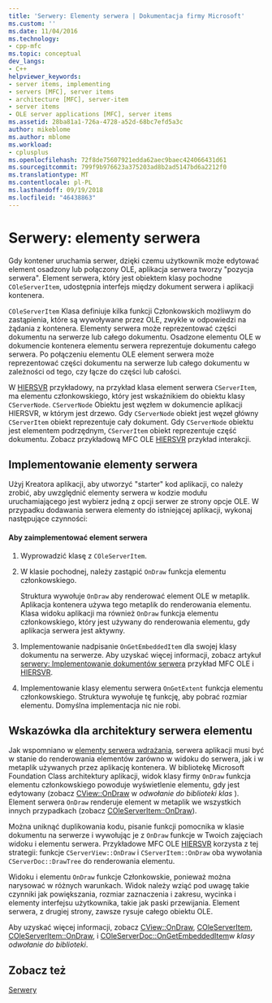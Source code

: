 ```yaml
---
title: 'Serwery: Elementy serwera | Dokumentacja firmy Microsoft'
ms.custom: ''
ms.date: 11/04/2016
ms.technology:
- cpp-mfc
ms.topic: conceptual
dev_langs:
- C++
helpviewer_keywords:
- server items, implementing
- servers [MFC], server items
- architecture [MFC], server-item
- server items
- OLE server applications [MFC], server items
ms.assetid: 28ba81a1-726a-4728-a52d-68bc7efd5a3c
author: mikeblome
ms.author: mblome
ms.workload:
- cplusplus
ms.openlocfilehash: 72f8de75607921edda62aec9baec424066431d61
ms.sourcegitcommit: 799f9b976623a375203ad8b2ad5147bd6a2212f0
ms.translationtype: MT
ms.contentlocale: pl-PL
ms.lasthandoff: 09/19/2018
ms.locfileid: "46438863"
---
```

# <a name="servers-server-items"></a>Serwery: elementy serwera

Gdy kontener uruchamia serwer, dzięki czemu użytkownik może edytować element osadzony lub połączony OLE, aplikacja serwera tworzy "pozycja serwera". Element serwera, który jest obiektem klasy pochodne `COleServerItem`, udostępnia interfejs między dokument serwera i aplikacji kontenera.

`COleServerItem` Klasa definiuje kilka funkcji Członkowskich możliwym do zastąpienia, które są wywoływane przez OLE, zwykle w odpowiedzi na żądania z kontenera. Elementy serwera może reprezentować części dokumentu na serwerze lub całego dokumentu. Osadzone elementu OLE w dokumencie kontenera elementu serwera reprezentuje dokumentu całego serwera. Po połączeniu elementu OLE element serwera może reprezentować części dokumentu na serwerze lub całego dokumentu w zależności od tego, czy łącze do części lub całości.

W [HIERSVR](../visual-cpp-samples.md) przykładowy, na przykład klasa element serwera `CServerItem`, ma elementu członkowskiego, który jest wskaźnikiem do obiektu klasy `CServerNode`. `CServerNode` Obiektu jest węzłem w dokumencie aplikacji HIERSVR, w którym jest drzewo. Gdy `CServerNode` obiekt jest węzeł główny `CServerItem` obiekt reprezentuje cały dokument. Gdy `CServerNode` obiektu jest elementem podrzędnym, `CServerItem` obiekt reprezentuje część dokumentu. Zobacz przykładową MFC OLE [HIERSVR](../visual-cpp-samples.md) przykład interakcji.

##  <a name="_core_implementing_server_items"></a> Implementowanie elementy serwera

Użyj Kreatora aplikacji, aby utworzyć "starter" kod aplikacji, co należy zrobić, aby uwzględnić elementy serwera w kodzie modułu uruchamiającego jest wybierz jedną z opcji serwer ze strony opcje OLE. W przypadku dodawania serwera elementy do istniejącej aplikacji, wykonaj następujące czynności:

#### <a name="to-implement-a-server-item"></a>Aby zaimplementować element serwera

1. Wyprowadzić klasę z `COleServerItem`.

1. W klasie pochodnej, należy zastąpić `OnDraw` funkcja elementu członkowskiego.

     Struktura wywołuje `OnDraw` aby renderować element OLE w metaplik. Aplikacja kontenera używa tego metaplik do renderowania elementu. Klasa widoku aplikacji ma również `OnDraw` funkcja elementu członkowskiego, który jest używany do renderowania elementu, gdy aplikacja serwera jest aktywny.

1. Implementowanie nadpisanie `OnGetEmbeddedItem` dla swojej klasy dokumentu na serwerze. Aby uzyskać więcej informacji, zobacz artykuł [serwery: Implementowanie dokumentów serwera](../mfc/servers-implementing-server-documents.md) przykład MFC OLE i [HIERSVR](../visual-cpp-samples.md).

1. Implementowanie klasy elementu serwera `OnGetExtent` funkcja elementu członkowskiego. Struktura wywołuje tę funkcję, aby pobrać rozmiar elementu. Domyślna implementacja nic nie robi.

##  <a name="_core_a_tip_for_server.2d.item_architecture"></a> Wskazówka dla architektury serwera elementu

Jak wspomniano w [elementy serwera wdrażania](#_core_implementing_server_items), serwera aplikacji musi być w stanie do renderowania elementów zarówno w widoku do serwera, jak i w metaplik używanych przez aplikację kontenera. W bibliotekę Microsoft Foundation Class architektury aplikacji, widok klasy firmy `OnDraw` funkcja elementu członkowskiego powoduje wyświetlenie elementu, gdy jest edytowany (zobacz [CView::OnDraw](../mfc/reference/cview-class.md#ondraw) w *odwołanie do biblioteki klas* ). Element serwera `OnDraw` renderuje element w metaplik we wszystkich innych przypadkach (zobacz [COleServerItem::OnDraw](../mfc/reference/coleserveritem-class.md#ondraw)).

Można uniknąć duplikowania kodu, pisanie funkcji pomocnika w klasie dokumentu na serwerze i wywołując je z `OnDraw` funkcje w Twoich zajęciach widoku i elementu serwera. Przykładowe MFC OLE [HIERSVR](../visual-cpp-samples.md) korzysta z tej strategii: funkcje `CServerView::OnDraw` i `CServerItem::OnDraw` oba wywołania `CServerDoc::DrawTree` do renderowania elementu.

Widoku i elementu `OnDraw` funkcje Członkowskie, ponieważ można narysować w różnych warunkach. Widok należy wziąć pod uwagę takie czynniki jak powiększania, rozmiar zaznaczenia i zakresu, wycinka i elementy interfejsu użytkownika, takie jak paski przewijania. Element serwera, z drugiej strony, zawsze rysuje całego obiektu OLE.

Aby uzyskać więcej informacji, zobacz [CView::OnDraw](../mfc/reference/cview-class.md#ondraw), [COleServerItem](../mfc/reference/coleserveritem-class.md), [COleServerItem::OnDraw](../mfc/reference/coleserveritem-class.md#ondraw), i [COleServerDoc::OnGetEmbeddedItem](../mfc/reference/coleserverdoc-class.md#ongetembeddeditem)w *klasy odwołanie do biblioteki*.

## <a name="see-also"></a>Zobacz też

[Serwery](../mfc/servers.md)

